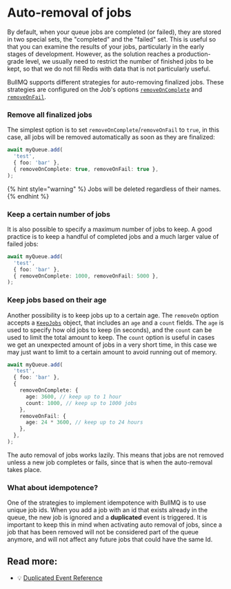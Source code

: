 # Auto-removal of jobs

By default, when your queue jobs are completed (or failed), they are stored in two special sets, the "completed" and the "failed" set. This is useful so that you can examine the results of your jobs, particularly in the early stages of development. However, as the solution reaches a production-grade level, we usually need to restrict the number of finished jobs to be kept, so that we do not fill Redis with data that is not particularly useful.

BullMQ supports different strategies for auto-removing finalized jobs. These strategies are configured on the Job's options [`removeOnComplete`](https://api.docs.bullmq.io/interfaces/v5.BaseJobOptions.html#removeOnComplete) and [`removeOnFail`](https://api.docs.bullmq.io/interfaces/v5.BaseJobOptions.html#removeOnFail).

### Remove all finalized jobs

The simplest option is to set `removeOnComplete`/`removeOnFail` to `true`, in this case, all jobs will be removed automatically as soon as they are finalized:

```typescript
await myQueue.add(
  'test',
  { foo: 'bar' },
  { removeOnComplete: true, removeOnFail: true },
);
```

{% hint style="warning" %}
Jobs will be deleted regardless of their names.
{% endhint %}

### Keep a certain number of jobs

It is also possible to specify a maximum number of jobs to keep. A good practice is to keep a handful of completed jobs and a much larger value of failed jobs:

```typescript
await myQueue.add(
  'test',
  { foo: 'bar' },
  { removeOnComplete: 1000, removeOnFail: 5000 },
);
```

### Keep jobs based on their age

Another possibility is to keep jobs up to a certain age. The `removeOn` option accepts a [`KeepJobs`](https://api.docs.bullmq.io/interfaces/v5.KeepJobs.html) object, that includes an `age` and a `count` fields. The `age` is used to specify how old jobs to keep (in seconds), and the `count` can be used to limit the total amount to keep. The `count` option is useful in cases we get an unexpected amount of jobs in a very short time, in this case we may just want to limit to a certain amount to avoid running out of memory.

```typescript
await myQueue.add(
  'test',
  { foo: 'bar' },
  {
    removeOnComplete: {
      age: 3600, // keep up to 1 hour
      count: 1000, // keep up to 1000 jobs
    },
    removeOnFail: {
      age: 24 * 3600, // keep up to 24 hours
    },
  },
);
```

The auto removal of jobs works lazily. This means that jobs are not removed unless a new job completes or fails, since that is when the auto-removal takes place.

### What about idempotence?

One of the strategies to implement idempotence with BullMQ is to use unique job ids. When you add a job with an id that exists already in the queue, the new job is ignored and a **duplicated** event is triggered. It is important to keep this in mind when activating auto removal of jobs, since a job that has been removed will not be considered part of the queue anymore, and will not affect any future jobs that could have the same Id.

## Read more:

- 💡 [Duplicated Event Reference](https://api.docs.bullmq.io/interfaces/v5.QueueEventsListener.html#duplicated)
